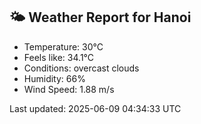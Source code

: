 <!-- WEATHER-START -->
## 🌤 Weather Report for Hanoi

- Temperature: 30°C
- Feels like: 34.1°C
- Conditions: overcast clouds
- Humidity: 66%
- Wind Speed: 1.88 m/s

Last updated: 2025-06-09 04:34:33 UTC
<!-- WEATHER-END -->
